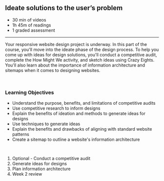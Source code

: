 ## Ideate solutions to the user’s problem

- 30 min of videos
- 1h 45m of readings
- 1 graded assessment

<hr>

Your responsive website design project is underway. In this part of the course, you'll move into the ideate phase of the design process. To help you come up with ideas for design solutions, you'll conduct a competitive audit, complete the How Might We activity, and sketch ideas using Crazy Eights. You'll also learn about the importance of information architecture and sitemaps when it comes to designing websites.

<br>

### Learning Objectives

- Understand the purpose, benefits, and limitations of competitive audits
- Use competitive research to inform designs
- Explain the benefits of ideation and methods to generate ideas for designs
- Use techniques to generate ideas
- Explain the benefits and drawbacks of aligning with standard website patterns
- Create a sitemap to outline a website's information architecture

<br>

1. Optional - Conduct a competitive audit
2. Generate ideas for designs
3. Plan information architecture
4. Week 2 review
